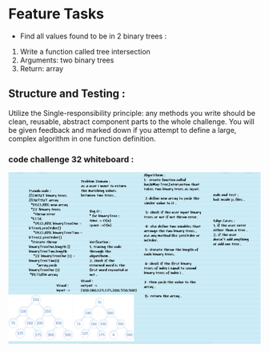 # Feature Tasks

* Find all values found to be in 2 binary trees : 

1. Write a function called tree intersection
2. Arguments: two binary trees
3. Return: array 


## Structure and Testing : 

Utilize the Single-responsibility principle: any methods you write should be clean, reusable, abstract component parts to the whole challenge. You will be given feedback and marked down if you attempt to define a large, complex algorithm in one function definition. 


### code challenge 32 whiteboard :

![image](./whiteboard32.PNG)